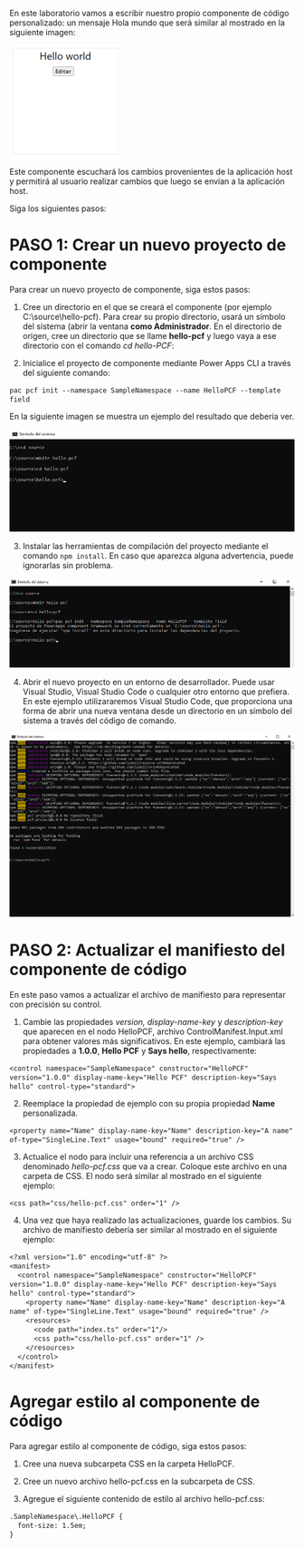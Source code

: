 
En este laboratorio vamos a escribir nuestro propio componente de código personalizado: un mensaje Hola mundo que será similar al mostrado en la siguiente imagen:

![Imagen 1](https://github.com/CharlesPoint/GPPB2022/blob/main/Images/Lab2/picture-1.png)

Este componente escuchará los cambios provenientes de la aplicación host y permitirá al usuario realizar cambios que luego se envían a la aplicación host.

Siga los siguientes pasos:

# PASO 1: Crear un nuevo proyecto de componente

Para crear un nuevo proyecto de componente, siga estos pasos:

1. Cree un directorio en el que se creará el componente (por ejemplo C:\source\hello-pcf).  Para crear su propio directorio, usará un símbolo del sistema (abrir la ventana **como Administrador**. En el directorio de origen, cree un directorio que se llame **hello-pcf** y luego vaya a ese directorio con el comando _cd hello-PCF_:

2. Inicialice el proyecto de componente mediante Power Apps CLI a través del siguiente comando:

```
pac pcf init --namespace SampleNamespace --name HelloPCF --template field
```

En la siguiente imagen se muestra un ejemplo del resultado que debería ver.

![Imagen 2](https://github.com/CharlesPoint/GPPB2022/blob/main/Images/Lab2/picture-2.png)

3. Instalar las herramientas de compilación del proyecto mediante el comando `npm install`. En caso que aparezca alguna advertencia, puede ignorarlas sin problema.

![Imagen 3](https://github.com/CharlesPoint/GPPB2022/blob/main/Images/Lab2/picture-3.png)

4. Abrir el nuevo proyecto en un entorno de desarrollador. Puede usar Visual Studio, Visual Studio Code o cualquier otro entorno que prefiera. En este ejemplo utilizararemos Visual Studio Code, que proporciona una forma de abrir una nueva ventana desde un directorio en un símbolo del sistema a través del código de comando.

![Imagen 4](https://github.com/CharlesPoint/GPPB2022/blob/main/Images/Lab2/picture-4.png)

# PASO 2: Actualizar el manifiesto del componente de código

En este paso vamos a actualizar el archivo de manifiesto para representar con precisión su control.

1. Cambie las propiedades _version, display-name-key_ y _description-key_ que aparecen en el nodo HelloPCF, archivo ControlManifest.Input.xml para obtener valores más significativos. En este ejemplo, cambiará las propiedades a **1.0.0**, **Hello PCF** y **Says hello**, respectivamente:

```
<control namespace="SampleNamespace" constructor="HelloPCF" version="1.0.0" display-name-key="Hello PCF" description-key="Says hello" control-type="standard">
```

2. Reemplace la propiedad de ejemplo con su propia propiedad **Name** personalizada.

```
<property name="Name" display-name-key="Name" description-key="A name" of-type="SingleLine.Text" usage="bound" required="true" />
```

3. Actualice el nodo <resources> para incluir una referencia a un archivo CSS denominado _hello-pcf.css_ que va a crear. Coloque este archivo en una carpeta de CSS. El nodo será similar al mostrado en el siguiente ejemplo:
  
```
<css path="css/hello-pcf.css" order="1" />
```
  
4. Una vez que haya realizado las actualizaciones, guarde los cambios. Su archivo de manifiesto debería ser similar al mostrado en el siguiente ejemplo:
  
```
<?xml version="1.0" encoding="utf-8" ?>
<manifest>
  <control namespace="SampleNamespace" constructor="HelloPCF" version="1.0.0" display-name-key="Hello PCF" description-key="Says hello" control-type="standard">
    <property name="Name" display-name-key="Name" description-key="A name" of-type="SingleLine.Text" usage="bound" required="true" />
    <resources>
      <code path="index.ts" order="1"/>
      <css path="css/hello-pcf.css" order="1" />
    </resources>
  </control>
</manifest>
```
  
# Agregar estilo al componente de código
  
Para agregar estilo al componente de código, siga estos pasos:

1. Cree una nueva subcarpeta CSS en la carpeta HelloPCF.

2. Cree un nuevo archivo hello-pcf.css en la subcarpeta de CSS.

3. Agregue el siguiente contenido de estilo al archivo hello-pcf.css:
  
```
.SampleNamespace\.HelloPCF {
  font-size: 1.5em;
}
```
